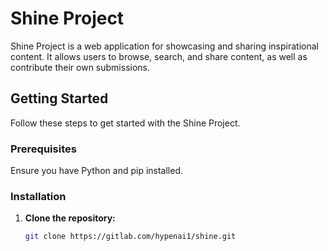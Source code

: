 # Shine Project

Shine Project is a web application for showcasing and sharing inspirational content. It allows users to browse, search, and share content, as well as contribute their own submissions.

## Getting Started

Follow these steps to get started with the Shine Project.

### Prerequisites

Ensure you have Python and pip installed.

### Installation

1. **Clone the repository:**

   ```bash
   git clone https://gitlab.com/hypenai1/shine.git

